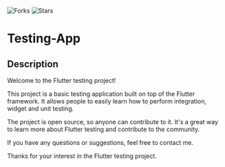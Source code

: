 ![Forks](https://img.shields.io/badge/forks-44-blue)
![Stars](https://img.shields.io/badge/stars-13-yellow)
# Testing-App

## Description
Welcome to the Flutter testing project!

This project is a basic testing application built on top of the Flutter framework. It allows people to easily learn how to perform integration, widget and unit testing.

The project is open source, so anyone can contribute to it. It's a great way to learn more about Flutter testing and contribute to the community.

If you have any questions or suggestions, feel free to contact me.

Thanks for your interest in the Flutter testing project.


